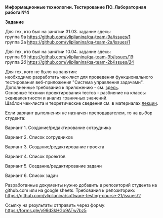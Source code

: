 **Информационные технологии. Тестирование ПО. Лабораторная работа №4**

**Задание**

Для тех, кто был на занятии 31.03. задание здесь:  
группа 9а https://github.com/vliplianina/qa-team-9a/issues/1   
группа 2а https://github.com/vliplianina/qa-team-2a/issues/1   

Для тех, кто был на занятии 10.04. задание здесь:  
группа 9б https://github.com/vliplianina/qa-team-9b/issues/19   
группа 2б https://github.com/vliplianina/qa-team-2b/issues/24   

Для тех, кого не было на занятии:  
необходимо разработать чек-лист для проведения функционального тестирования веб-приложения "Система управления задачами". 
Дополненные требования к приложению - см. [здесь](https://github.com/vliplianina/software-testing-course-21/blob/master/labworks/labwork4/Приложение%20для%20управления%20задачами%20(updated).docx).  
Основные техники проектирования тестов - разбиение на классы эквивалентности и анализ граничных значений.  
Шаблон чек-листа и теоретические сведения см. в материалах [лекции](https://github.com/vliplianina/software-testing-course-21/tree/master/lectures/Тема%204.%20Разработка%20тестовой%20документации).

Если вариант выполнения не назначен преподавателем, то на выбор студента:

Вариант 1. Создание/редактирование сотрудника

Вариант 2. Список сотрудников

Вариант 3. Создание/редактирование проекта 

Вариант 4. Список проектов

Вариант 5. Создание/редактирование задачи 

Вариант 6. Список задач 

Разработанные документы нужно добавить в репозиторий студента на github.com или на google sheets. Требования к репозиторию: https://github.com/vliplianina/software-testing-course-21/issues/2

Ссылку на результаты отправить через форму: https://forms.gle/y96d3kHGo9ATw7bz5

